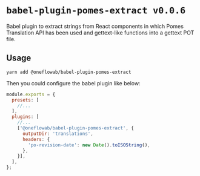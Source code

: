 # `babel-plugin-pomes-extract v0.0.6`

Babel plugin to extract strings from React components in which Pomes Translation API has been used and gettext-like functions into a gettext POT file.

## Usage

```
yarn add @oneflowab/babel-plugin-pomes-extract
```

Then you could configure the babel plugin like below:

```javascript
module.exports = {
  presets: [
    //...
  ],
  plugins: [
    //...
    ['@oneflowab/babel-plugin-pomes-extract', {
      outputDir: 'translations',
      headers: {
        'po-revision-date': new Date().toISOString(),
      },
    }],
  ],
};

```
